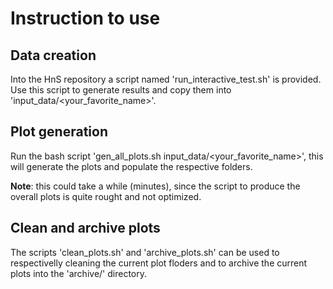 # Instruction to use

## Data creation
Into the HnS repository a script named 'run_interactive_test.sh' is provided. Use this script to generate results and copy them into 'input_data/<your_favorite_name\>'.


## Plot generation
Run the bash script 'gen_all_plots.sh input_data/<your_favorite_name\>', this will generate the plots and populate the respective folders. 

**Note**: this could take a while (minutes), since the script to produce the overall plots is quite rought and not optimized.

## Clean and archive plots
The scripts 'clean_plots.sh' and 'archive_plots.sh' can be used to respectivelly cleaning the current plot floders and to archive the current plots into the 'archive/' directory.
